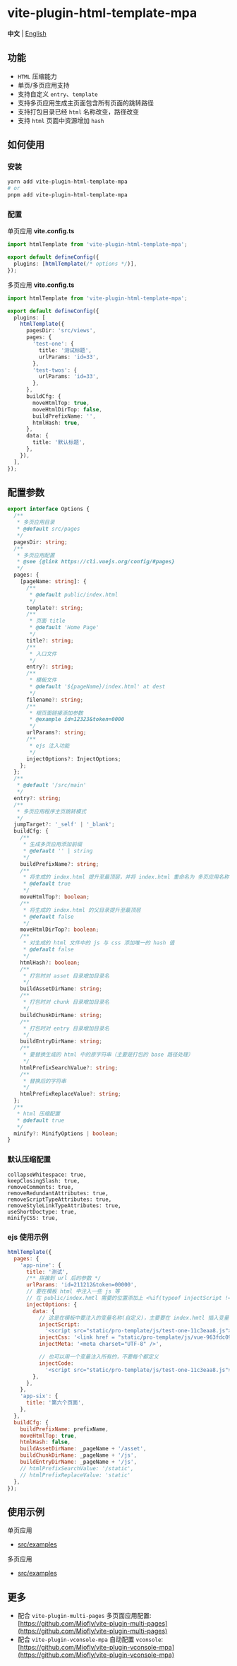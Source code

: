 # vite-plugin-html-template-mpa

**中文** | [English](./README.md)

## 功能

- `HTML` 压缩能力
- 单页/多页应用支持
- 支持自定义 `entry`、`template`
- 支持多页应用生成主页面包含所有页面的跳转路径
- 支持打包目录已经 `html` 名称改变，路径改变
- 支持 `html` 页面中资源增加 `hash`

## 如何使用

### 安装

```sh
yarn add vite-plugin-html-template-mpa
# or
pnpm add vite-plugin-html-template-mpa
```

### 配置

单页应用
**vite.config.ts**

```typescript
import htmlTemplate from 'vite-plugin-html-template-mpa';

export default defineConfig({
  plugins: [htmlTemplate(/* options */)],
});
```

多页应用
**vite.config.ts**

```typescript
import htmlTemplate from 'vite-plugin-html-template-mpa';

export default defineConfig({
  plugins: [
    htmlTemplate({
      pagesDir: 'src/views',
      pages: {
        'test-one': {
          title: '测试标题',
          urlParams: 'id=33',
        },
        'test-twos': {
          urlParams: 'id=33',
        },
      },
      buildCfg: {
        moveHtmlTop: true,
        moveHtmlDirTop: false,
        buildPrefixName: '',
        htmlHash: true,
      },
      data: {
        title: '默认标题',
      },
    }),
  ],
});
```

## 配置参数

```typescript
export interface Options {
  /**
   * 多页应用目录
   * @default src/pages
   */
  pagesDir: string;
  /**
   * 多页应用配置
   * @see {@link https://cli.vuejs.org/config/#pages}
   */
  pages: {
    [pageName: string]: {
      /**
       * @default public/index.html
       */
      template?: string;
      /**
       * 页面 title
       * @default 'Home Page'
       */
      title?: string;
      /**
       * 入口文件
       */
      entry?: string;
      /**
       * 模板文件
       * @default '${pageName}/index.html' at dest
       */
      filename?: string;
      /**
       * 根页面链接添加参数
       * @example id=12323&token=0000
       */
      urlParams?: string;
      /**
       * ejs 注入功能
       */
      injectOptions?: InjectOptions;
    };
  };
  /**
   * @default '/src/main'
   */
  entry?: string;
  /**
   * 多页应用程序主页跳转模式
   */
  jumpTarget?: '_self' | '_blank';
  buildCfg: {
    /**
     * 生成多页应用添加前缀
     * @default '' | string
     */
    buildPrefixName?: string;
    /**
     * 将生成的 index.html 提升至最顶层，并将 index.html 重命名为 多页应用名称.html
     * @default true
     */
    moveHtmlTop?: boolean;
    /**
     * 将生成的 index.html 的父目录提升至最顶层
     * @default false
     */
    moveHtmlDirTop?: boolean;
    /**
     * 对生成的 html 文件中的 js 与 css 添加唯一的 hash 值
     * @default false
     */
    htmlHash?: boolean;
    /**
     * 打包时对 asset 目录增加目录名
     */
    buildAssetDirName: string;
    /**
     * 打包时对 chunk 目录增加目录名
     */
    buildChunkDirName: string;
    /**
     * 打包时对 entry 目录增加目录名
     */
    buildEntryDirName: string;
    /**
     * 要替换生成的 html 中的原字符串（主要是打包的 base 路径处理）
     */
    htmlPrefixSearchValue?: string;
    /**
     * 替换后的字符串
     */
    htmlPrefixReplaceValue?: string;
  };
  /**
   * html 压缩配置
   * @default true
   */
  minify?: MinifyOptions | boolean;
}
```

### 默认压缩配置

```
collapseWhitespace: true,
keepClosingSlash: true,
removeComments: true,
removeRedundantAttributes: true,
removeScriptTypeAttributes: true,
removeStyleLinkTypeAttributes: true,
useShortDoctype: true,
minifyCSS: true,
```

### ejs 使用示例

```javascript
htmlTemplate({
  pages: {
    'app-nine': {
      title: '测试',
      /** 拼接到 url 后的参数 */
      urlParams: 'id=211212&token=00000',
      // 要在模板 html 中注入一些 js 等
      // 在 public/index.hmtl 需要的位置添加上 <%if(typeof injectScript !== 'undefined'){%><%-injectScript%><%}%>
      injectOptions: {
        data: {
          // 这是在模板中要注入的变量名称(自定义)，主要要在 index.hmtl 插入变量
          injectScript:
            '<script src="static/pro-template/js/test-one-11c3eaa8.js"></script>',
          injectCss: '<link href = "static/pro-template/js/vue-963fdc09.js" >',
          injectMeta: '<meta charset="UTF-8" />',

          // 也可以用一个变量注入所有的，不要每个都定义
          injectCode:
            '<script src="static/pro-template/js/test-one-11c3eaa8.js"></script><link href = "static/pro-template/js/vue-963fdc09.js" >',
        },
      },
    },
    'app-six': {
      title: '第六个页面',
    },
  },
  buildCfg: {
    buildPrefixName: prefixName,
    moveHtmlTop: true,
    htmlHash: false,
    buildAssetDirName: _pageName + '/asset',
    buildChunkDirName: _pageName + '/js',
    buildEntryDirName: _pageName + '/js',
    // htmlPrefixSearchValue: '/static',
    // htmlPrefixReplaceValue: 'static'
  },
});
```

## 使用示例

单页应用

- [src/examples](https://github.com/Miofly/vite-plugin-html-template-mpa/tree/master/examples/vite-plugin-demo-spa)

多页应用

- [src/examples](https://github.com/Miofly/vite-plugin-html-template-mpa/tree/master/examples/vite-plugin-demo-mpa)

## 更多

- 配合 `vite-plugin-multi-pages`
  多页面应用配置: [https://github.com/Miofly/vite-plugin-multi-pages](https://github.com/Miofly/vite-plugin-multi-pages)
- 配合 `vite-plugin-vconsole-mpa`
  自动配置 `vconsole`: [https://github.com/Miofly/vite-plugin-vconsole-mpa](https://github.com/Miofly/vite-plugin-vconsole-mpa)
